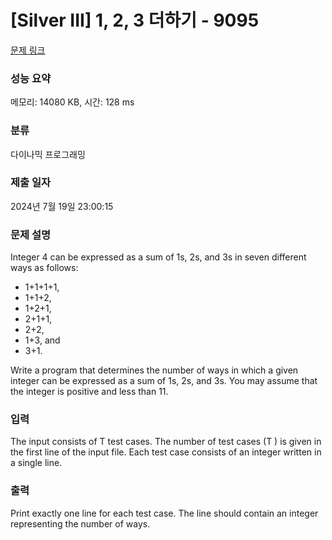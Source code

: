 # [Silver III] 1, 2, 3 더하기 - 9095 

[문제 링크](https://www.acmicpc.net/problem/9095) 

### 성능 요약

메모리: 14080 KB, 시간: 128 ms

### 분류

다이나믹 프로그래밍

### 제출 일자

2024년 7월 19일 23:00:15

### 문제 설명

<p>Integer 4 can be expressed as a sum of 1s, 2s, and 3s in seven different ways as follows:</p>

<ul>
	<li>1+1+1+1,</li>
	<li>1+1+2,</li>
	<li>1+2+1,</li>
	<li>2+1+1,</li>
	<li>2+2,</li>
	<li>1+3, and</li>
	<li>3+1.</li>
</ul>

<p>Write a program that determines the number of ways in which a given integer can be expressed as a sum of 1s, 2s, and 3s. You may assume that the integer is positive and less than 11.</p>

### 입력 

 <p>The input consists of T test cases. The number of test cases (T ) is given in the first line of the input file. Each test case consists of an integer written in a single line.</p>

### 출력 

 <p>Print exactly one line for each test case. The line should contain an integer representing the number of ways.</p>

